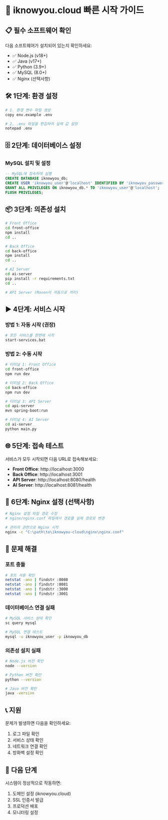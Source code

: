# 🚀 iknowyou.cloud 빠른 시작 가이드

## 📋 필수 소프트웨어 확인

다음 소프트웨어가 설치되어 있는지 확인하세요:

- ✅ Node.js (v18+)
- ✅ Java (v17+)
- ✅ Python (3.9+)
- ✅ MySQL (8.0+)
- ✅ Nginx (선택사항)

## 🛠️ 1단계: 환경 설정

```bash
# 1. 환경 변수 파일 생성
copy env.example .env

# 2. .env 파일을 편집하여 실제 값 설정
notepad .env
```

## 🗄️ 2단계: 데이터베이스 설정

### MySQL 설치 및 설정
```sql
-- MySQL에 접속하여 실행
CREATE DATABASE iknowyou_db;
CREATE USER 'iknowyou_user'@'localhost' IDENTIFIED BY 'iknowyou_password';
GRANT ALL PRIVILEGES ON iknowyou_db.* TO 'iknowyou_user'@'localhost';
FLUSH PRIVILEGES;
```

## 📦 3단계: 의존성 설치

```bash
# Front Office
cd front-office
npm install
cd ..

# Back Office
cd back-office
npm install
cd ..

# AI Server
cd ai-server
pip install -r requirements.txt
cd ..

# API Server (Maven이 자동으로 처리)
```

## ▶️ 4단계: 서비스 시작

### 방법 1: 자동 시작 (권장)
```bash
# 모든 서비스를 한번에 시작
start-services.bat
```

### 방법 2: 수동 시작
```bash
# 터미널 1: Front Office
cd front-office
npm run dev

# 터미널 2: Back Office
cd back-office
npm run dev

# 터미널 3: API Server
cd api-server
mvn spring-boot:run

# 터미널 4: AI Server
cd ai-server
python main.py
```

## 🌐 5단계: 접속 테스트

서비스가 모두 시작되면 다음 URL로 접속해보세요:

- **Front Office**: http://localhost:3000
- **Back Office**: http://localhost:3001
- **API Server**: http://localhost:8080/health
- **AI Server**: http://localhost:8081/health

## 🔧 6단계: Nginx 설정 (선택사항)

```bash
# Nginx 설정 파일 경로 수정
# nginx/nginx.conf 파일에서 경로를 실제 경로로 변경

# 관리자 권한으로 Nginx 시작
nginx -c "C:\path\to\iknowyou-cloud\nginx\nginx.conf"
```

## 🚨 문제 해결

### 포트 충돌
```bash
# 포트 사용 확인
netstat -ano | findstr :8080
netstat -ano | findstr :8081
netstat -ano | findstr :3000
netstat -ano | findstr :3001
```

### 데이터베이스 연결 실패
```bash
# MySQL 서비스 상태 확인
sc query mysql

# MySQL 연결 테스트
mysql -u iknowyou_user -p iknowyou_db
```

### 의존성 설치 실패
```bash
# Node.js 버전 확인
node --version

# Python 버전 확인
python --version

# Java 버전 확인
java -version
```

## 📞 지원

문제가 발생하면 다음을 확인하세요:
1. 로그 파일 확인
2. 서비스 상태 확인
3. 네트워크 연결 확인
4. 방화벽 설정 확인

## 🎯 다음 단계

시스템이 정상적으로 작동하면:
1. 도메인 설정 (iknowyou.cloud)
2. SSL 인증서 발급
3. 프로덕션 배포
4. 모니터링 설정 
